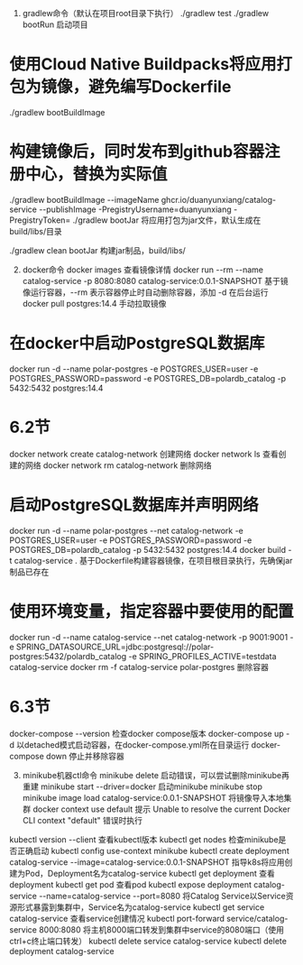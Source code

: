 1. gradlew命令（默认在项目root目录下执行）
  ./gradlew test
  ./gradlew bootRun  启动项目
  # 使用Cloud Native Buildpacks将应用打包为镜像，避免编写Dockerfile
  ./gradlew bootBuildImage
  # 构建镜像后，同时发布到github容器注册中心，<token>替换为实际值
  ./gradlew bootBuildImage --imageName ghcr.io/duanyunxiang/catalog-service --publishImage -PregistryUsername=duanyunxiang -PregistryToken=<token>
  ./gradlew bootJar  将应用打包为jar文件，默认生成在build/libs/目录

  ./gradlew clean bootJar  构建jar制品，build/libs/

2. docker命令
  docker images  查看镜像详情
  docker run --rm --name catalog-service -p 8080:8080 catalog-service:0.0.1-SNAPSHOT  基于镜像运行容器，--rm 表示容器停止时自动删除容器，添加 -d 在后台运行
  docker pull postgres:14.4  手动拉取镜像
  # 在docker中启动PostgreSQL数据库
  docker run -d --name polar-postgres -e POSTGRES_USER=user -e POSTGRES_PASSWORD=password -e POSTGRES_DB=polardb_catalog -p 5432:5432 postgres:14.4

  # 6.2节
  docker network create catalog-network  创建网络
  docker network ls  查看创建的网络
  docker network rm catalog-network  删除网络
  # 启动PostgreSQL数据库并声明网络
  docker run -d --name polar-postgres --net catalog-network -e POSTGRES_USER=user -e POSTGRES_PASSWORD=password -e POSTGRES_DB=polardb_catalog -p 5432:5432 postgres:14.4
  docker build -t catalog-service .  基于Dockerfile构建容器镜像，在项目根目录执行，先确保jar制品已存在
  # 使用环境变量，指定容器中要使用的配置
  docker run -d --name catalog-service --net catalog-network -p 9001:9001 -e SPRING_DATASOURCE_URL=jdbc:postgresql://polar-postgres:5432/polardb_catalog -e SPRING_PROFILES_ACTIVE=testdata catalog-service
  docker rm -f catalog-service polar-postgres  删除容器

  # 6.3节
  docker-compose --version  检查docker compose版本
  docker-compose up -d  以detached模式启动容器，在docker-compose.yml所在目录运行
  docker-compose down  停止并移除容器

3. minikube机器ctl命令
  minikube delete  启动错误，可以尝试删除minikube再重建
  minikube start --driver=docker  启动minikube
  minikube stop
  minikube image load catalog-service:0.0.1-SNAPSHOT  将镜像导入本地集群
  docker context use default  提示 Unable to resolve the current Docker CLI context "default" 错误时执行

  kubectl version --client  查看kubectl版本
  kubectl get nodes  检查minikube是否正确启动
  kubectl config use-context minikube
  kubectl create deployment catalog-service --image=catalog-service:0.0.1-SNAPSHOT  指导k8s将应用创建为Pod，Deployment名为catalog-service
  kubectl get deployment  查看deployment
  kubectl get pod  查看pod
  kubectl expose deployment catalog-service --name=catalog-service --port=8080  将Catalog Service以Service资源形式暴露到集群中，Service名为catalog-service
  kubectl get service catalog-service  查看service创建情况
  kubectl port-forward service/catalog-service 8000:8080  将主机8000端口转发到集群中service的8080端口（使用ctrl+c终止端口转发）
  kubectl delete service catalog-service
  kubectl delete deployment catalog-service
